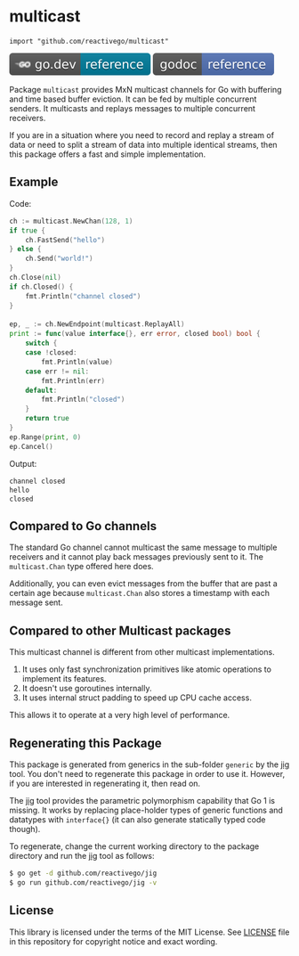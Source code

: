# multicast

    import "github.com/reactivego/multicast"

[![](svg/godev.svg)](https://pkg.go.dev/github.com/reactivego/multicast?tab=doc)
[![](svg/godoc.svg)](https://godoc.org/github.com/reactivego/multicast)

Package `multicast` provides MxN multicast channels for Go with buffering and time based buffer eviction.
It can be fed by multiple concurrent senders. It multicasts and replays messages to multiple concurrent receivers.

If you are in a situation where you need to record and replay a stream of data or need to split a stream of data into multiple identical streams, then this package offers a fast and simple implementation.

## Example
Code:
```go
ch := multicast.NewChan(128, 1)
if true {
	ch.FastSend("hello")
} else {
	ch.Send("world!")
}
ch.Close(nil)
if ch.Closed() {
	fmt.Println("channel closed")
}

ep, _ := ch.NewEndpoint(multicast.ReplayAll)
print := func(value interface{}, err error, closed bool) bool {
	switch {
	case !closed:
		fmt.Println(value)
	case err != nil:
		fmt.Println(err)
	default:
		fmt.Println("closed")
	}
	return true
}
ep.Range(print, 0)
ep.Cancel()
```
Output:
```
channel closed
hello
closed
```

## Compared to Go channels
The standard Go channel cannot multicast the same message to multiple receivers and it cannot play back messages previously sent to it. The `multicast.Chan` type offered here does.

Additionally, you can even evict messages from the buffer that are past a certain age because `multicast.Chan` also stores a timestamp with each message sent.

## Compared to other Multicast packages
This multicast channel is different from other multicast implementations.

1. It uses only fast synchronization primitives like atomic operations to implement its features.
2. It doesn't use goroutines internally.
3. It uses internal struct padding to speed up CPU cache access.

This allows it to operate at a very high level of performance.

## Regenerating this Package
This package is generated from generics in the sub-folder `generic` by the [jig](http://github.com/reactivego/jig) tool.
You don't need to regenerate this package in order to use it. However, if you are interested in regenerating it, then read on.

The [jig](http://github.com/reactivego/jig) tool provides the parametric polymorphism capability that Go 1 is missing.
It works by replacing place-holder types of generic functions and datatypes with `interface{}` (it can also generate statically typed code though).

To regenerate, change the current working directory to the package directory and run the [jig](http://github.com/reactivego/jig) tool as follows:

```bash
$ go get -d github.com/reactivego/jig
$ go run github.com/reactivego/jig -v
```

## License
This library is licensed under the terms of the MIT License. See [LICENSE](LICENSE) file in this repository for copyright notice and exact wording.
